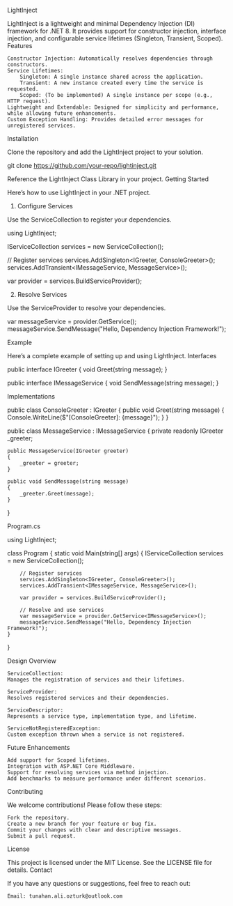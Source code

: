 LightInject

LightInject is a lightweight and minimal Dependency Injection (DI) framework for .NET 8. It provides support for constructor injection, interface injection, and configurable service lifetimes (Singleton, Transient, Scoped).
Features

    Constructor Injection: Automatically resolves dependencies through constructors.
    Service Lifetimes:
        Singleton: A single instance shared across the application.
        Transient: A new instance created every time the service is requested.
        Scoped: (To be implemented) A single instance per scope (e.g., HTTP request).
    Lightweight and Extendable: Designed for simplicity and performance, while allowing future enhancements.
    Custom Exception Handling: Provides detailed error messages for unregistered services.

Installation

Clone the repository and add the LightInject project to your solution.

git clone https://github.com/your-repo/lightinject.git

Reference the LightInject Class Library in your project.
Getting Started

Here’s how to use LightInject in your .NET project.
1. Configure Services

Use the ServiceCollection to register your dependencies.

using LightInject;

IServiceCollection services = new ServiceCollection();

// Register services
services.AddSingleton<IGreeter, ConsoleGreeter>();
services.AddTransient<IMessageService, MessageService>();

var provider = services.BuildServiceProvider();

2. Resolve Services

Use the ServiceProvider to resolve your dependencies.

var messageService = provider.GetService<IMessageService>();
messageService.SendMessage("Hello, Dependency Injection Framework!");

Example

Here’s a complete example of setting up and using LightInject.
Interfaces

public interface IGreeter
{
    void Greet(string message);
}

public interface IMessageService
{
    void SendMessage(string message);
}

Implementations

public class ConsoleGreeter : IGreeter
{
    public void Greet(string message)
    {
        Console.WriteLine($"[ConsoleGreeter]: {message}");
    }
}

public class MessageService : IMessageService
{
    private readonly IGreeter _greeter;

    public MessageService(IGreeter greeter)
    {
        _greeter = greeter;
    }

    public void SendMessage(string message)
    {
        _greeter.Greet(message);
    }
}

Program.cs

using LightInject;

class Program
{
    static void Main(string[] args)
    {
        IServiceCollection services = new ServiceCollection();

        // Register services
        services.AddSingleton<IGreeter, ConsoleGreeter>();
        services.AddTransient<IMessageService, MessageService>();

        var provider = services.BuildServiceProvider();

        // Resolve and use services
        var messageService = provider.GetService<IMessageService>();
        messageService.SendMessage("Hello, Dependency Injection Framework!");
    }
}

Design Overview

    ServiceCollection:
    Manages the registration of services and their lifetimes.

    ServiceProvider:
    Resolves registered services and their dependencies.

    ServiceDescriptor:
    Represents a service type, implementation type, and lifetime.

    ServiceNotRegisteredException:
    Custom exception thrown when a service is not registered.

Future Enhancements

    Add support for Scoped lifetimes.
    Integration with ASP.NET Core Middleware.
    Support for resolving services via method injection.
    Add benchmarks to measure performance under different scenarios.

Contributing

We welcome contributions! Please follow these steps:

    Fork the repository.
    Create a new branch for your feature or bug fix.
    Commit your changes with clear and descriptive messages.
    Submit a pull request.

License

This project is licensed under the MIT License. See the LICENSE file for details.
Contact

If you have any questions or suggestions, feel free to reach out:

    Email: tunahan.ali.ozturk@outlook.com
    
